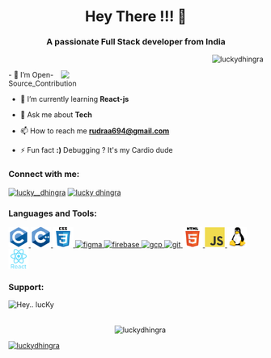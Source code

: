 <h1 align="center">Hey There !!! 👋 </h1>
<h3 align="center">A passionate Full Stack developer from India</h3>
<p align="right"> <img src="https://komarev.com/ghpvc/?username=luckydhingra&label=Profile%20views&color=0e75b6&style=flat" alt="luckydhingra" /> </p>
<img align="right"  width="400" src="https://blog.hubspot.com/hs-fs/hubfs/Smiling%20Leo%20Perfect%20GIF.gif?width=893&height=600&name=Smiling%20Leo%20Perfect%20GIF.gif">
- 🔭 I’m Open-Source_Contribution

- 🌱 I’m currently learning **React-js**

- 💬 Ask me about **Tech**

- 📫 How to reach me **rudraa694@gmail.com**

- ⚡ Fun fact **:)** Debugging ? It's my Cardio dude

<h3 align="left">Connect with me:</h3>
<p align="left">
<a href="https://twitter.com/lucky__dhingra" target="blank"><img align="center" src="https://raw.githubusercontent.com/rahuldkjain/github-profile-readme-generator/master/src/images/icons/Social/twitter.svg" alt="lucky__dhingra" height="30" width="40" /></a>
<a href="https://linkedin.com/in/lucky dhingra" target="blank"><img align="center" src="https://raw.githubusercontent.com/rahuldkjain/github-profile-readme-generator/master/src/images/icons/Social/linked-in-alt.svg" alt="lucky dhingra" height="30" width="40" /></a>
</p>

<h3 align="left">Languages and Tools:</h3>
<p align="left"> <a href="https://www.cprogramming.com/" target="_blank" rel="noreferrer"> <img src="https://raw.githubusercontent.com/devicons/devicon/master/icons/c/c-original.svg" alt="c" width="40" height="40"/> </a> <a href="https://www.w3schools.com/cpp/" target="_blank" rel="noreferrer"> <img src="https://raw.githubusercontent.com/devicons/devicon/master/icons/cplusplus/cplusplus-original.svg" alt="cplusplus" width="40" height="40"/> </a> <a href="https://www.w3schools.com/css/" target="_blank" rel="noreferrer"> <img src="https://raw.githubusercontent.com/devicons/devicon/master/icons/css3/css3-original-wordmark.svg" alt="css3" width="40" height="40"/> </a> <a href="https://www.figma.com/" target="_blank" rel="noreferrer"> <img src="https://www.vectorlogo.zone/logos/figma/figma-icon.svg" alt="figma" width="40" height="40"/> </a> <a href="https://firebase.google.com/" target="_blank" rel="noreferrer"> <img src="https://www.vectorlogo.zone/logos/firebase/firebase-icon.svg" alt="firebase" width="40" height="40"/> </a> <a href="https://cloud.google.com" target="_blank" rel="noreferrer"> <img src="https://www.vectorlogo.zone/logos/google_cloud/google_cloud-icon.svg" alt="gcp" width="40" height="40"/> </a> <a href="https://git-scm.com/" target="_blank" rel="noreferrer"> <img src="https://www.vectorlogo.zone/logos/git-scm/git-scm-icon.svg" alt="git" width="40" height="40"/> </a> <a href="https://www.w3.org/html/" target="_blank" rel="noreferrer"> <img src="https://raw.githubusercontent.com/devicons/devicon/master/icons/html5/html5-original-wordmark.svg" alt="html5" width="40" height="40"/> </a> <a href="https://developer.mozilla.org/en-US/docs/Web/JavaScript" target="_blank" rel="noreferrer"> <img src="https://raw.githubusercontent.com/devicons/devicon/master/icons/javascript/javascript-original.svg" alt="javascript" width="40" height="40"/> </a> <a href="https://www.linux.org/" target="_blank" rel="noreferrer"> <img src="https://raw.githubusercontent.com/devicons/devicon/master/icons/linux/linux-original.svg" alt="linux" width="40" height="40"/> </a> <a href="https://reactjs.org/" target="_blank" rel="noreferrer"> <img src="https://raw.githubusercontent.com/devicons/devicon/master/icons/react/react-original-wordmark.svg" alt="react" width="40" height="40"/> </a> </p>
<h3 align="left">Support:</h3>
<p><a href="https://ko-fi.com/Hey.. lucKy"> <img align="left" src="https://cdn.ko-fi.com/cdn/kofi3.png?v=3" height="50" width="210" alt="Hey.. lucKy" /></a></p><br><br>
<p><img align="center" src="https://github-readme-streak-stats.herokuapp.com/?user=luckydhingra&" alt="luckydhingra" /></p>
<p align="left"> <a href="https://github.com/ryo-ma/github-profile-trophy"><img src="https://github-profile-trophy.vercel.app/?username=luckydhingra" alt="luckydhingra" /></a> </p>


